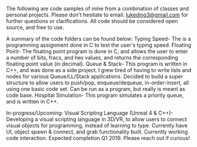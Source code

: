 The following are code samples of mine from a combination of classes and personal projects. Please don't hesitate to email: lukeding3@gmail.com for further questions or clarifications. All code should be considered open source, and free to use.

A summary of the code folders can be found below:
	Typing Speed- The is a programming assignment done in C to test the user's typing speed. 
	Floating Point- The floating point program is done in C, and allows the user to enter a number of bits, fracs, and hex values, and returns the corresponding floating point value (in decimal).
	Queue & Stack- This program is written in C++, and was done as a side project. I grew tired of having to write lists and nodes for various Queue/LL/Stack applications. Decided to build a super structure to allow users to push/pop, enqueue/dequeue, in-order-insert, all using one basic code set. Can be run as a program, but really is meant as code base.
	Hospital Simulation- This program simulates a priority queue, and is written in C++. 

In-progress/Upcoming:
	Visual Scripting Language (Unreal 4 & C++)- Developing a visual scripting language in 3D/VR, to allow users to connect visual objects for programming, instead of learning to type. Currently have UI, object spawn & connect, and grab functionality built. Currently working code interaction. Expected completion Q1 2019. Please reach out if curious!
